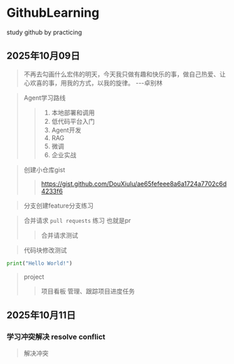# GithubLearning
study github by practicing

## 2025年10月09日
> 不再去勾画什么宏伟的明天，今天我只做有趣和快乐的事，做自己热爱、让心欢喜的事，用我的方式，以我的旋律。 ---卓别林

> Agent学习路线
  >> 1. 本地部署和调用
  >> 2. 低代码平台入门
  >> 3. Agent开发
  >> 4. RAG
  >> 5. 微调
  >> 6. 企业实战

> 创建小仓库gist
  >> https://gist.github.com/DouXiulu/ae65fefeee8a6a1724a7702c6d4233f6
  >> <script src="https://gist.github.com/DouXiulu/ae65fefeee8a6a1724a7702c6d4233f6.js"></script>

> 分支创建feature分支练习

> 合并请求 `pull requests` 练习 也就是pr
  >> 合并请求测试


> 代码块修改测试
```python
print("Hello World!")
```

> project
 >> 项目看板
 >> 管理、跟踪项目进度任务

 ## 2025年10月11日

 ### 学习冲突解决 resolve conflict

 > 解决冲突

